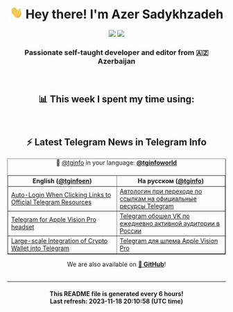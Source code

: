 <div align="center">
	<div>
		<h1>
      <img src="./assets/hi.gif" width="30px"> Hey there! I'm Azer Sadykhzadeh
    </h1>
    <img height="18" src="https://komarev.com/ghpvc/?username=sadykhzadeh&label=Views&color=2081c1&style=flat-square" />
		<a href="https://wakatime.com/Azer"> <img height="18" src="https://wakatime.com/badge/user/f80ae27a-c328-426f-a381-bc84136e2dd6.svg" /> </a>
    <h3>
      Passionate self-taught developer and editor from 🇦🇿 Azerbaijan
    </h3>
  </div>
  <br>

<h2>📊 This week I spent my time using:</h2>

<!--START_SECTION:waka-->
<!--END_SECTION:waka-->

<br>

<h2>⚡️ Latest Telegram News in Telegram Info</h2>
  <table border>
		<tr>
			<th width="50%">English (<a href="https://t.me/tginfoen">@tginfoen</a>)</th>
			<th>На русском (<a href="https://t.me/tginfo">@tginfo</a>)</th>
		</tr>
		<caption>🚩 <a href="https://t.me/tginfo">@tginfo</a> in your language: <a href="https://t.me/tginfoworld"><b>@tginfoworld</b></a><caption/>
  <tr><td><a href="https://t.me/tginfoen/1783">Auto-Login When Clicking Links to Official Telegram Resources</a></td>
    <td><a href="https://t.me/tginfo/3844">Автологин при переходе по ссылкам на официальные ресурсы Telegram</a></td></tr><tr><td><a href="https://t.me/tginfoen/1782">Telegram for Apple Vision Pro headset</a></td>
    <td><a href="https://t.me/tginfo/3843">Telegram обошел VK по ежедневно активной аудитории в России</a></td></tr><tr><td><a href="https://t.me/tginfoen/1781">Large-scale Integration of Crypto Wallet into Telegram</a></td>
    <td><a href="https://t.me/tginfo/3842">Telegram для шлема Apple Vision Pro</a></td></tr>
</table>
We are also available on <a href="https://github.com/tginfo"><b>🐙 GitHub</b></a>!
</div>

<br>
<hr>
<h4 align="center">This README file is generated <b>every 6 hours</b>!</br>Last refresh: <b>2023-11-18 20:10:58 (UTC time)</b></h4>
